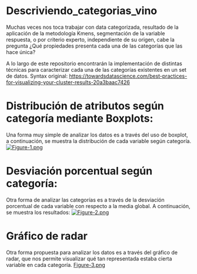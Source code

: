 # Descriviendo_categorias_vino

Muchas veces nos toca trabajar con data categorizada, resultado de la aplicación de la metodología Kmens, segmentación de la variable respuesta, o por criterio experto,
independiente de su origen, cabe la pregunta ¿Qué propiedades presenta cada una de las categorías que las hace única?

A lo largo de este repositorio encontrarán la implementación de distintas técnicas para caracterizar cada una de las categorías existentes en un set de datos.
Syntax original: https://towardsdatascience.com/best-practices-for-visualizing-your-cluster-results-20a3baac7426

# Distribución de atributos según categoría mediante Boxplots:
Una forma muy simple de analizar los datos es a través del uso de boxplot, a continuación, se muestra la distribución de cada variable según categoría.
[![Figure-1.png](https://i.postimg.cc/QdmDmn1t/Figure-1.png)](https://postimg.cc/zyy4X7dZ)

# Desviación porcentual según categoría:
Otra forma de analizar las categorías es a través de la desviación porcentual de cada variable con respecto a la media global. A continuación, se muestra los resultados:
[![Figure-2.png](https://i.postimg.cc/5t767SDB/Figure-2.png)](https://postimg.cc/949mzZm0)

# Gráfico de radar
Otra forma propuesta para analizar los datos es a través del gráfico de radar, que nos permite visualizar qué tan representada estaba cierta variable en cada categoría.
[Figure-3.png](https://postimg.cc/hfqc3f0R)

